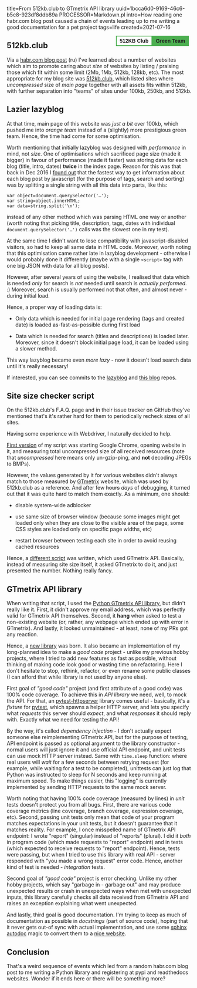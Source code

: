 title=From 512kb.club to GTmetrix API library
uuid=1bcca6d0-9169-46c6-b5c8-923df8ddb89a
PROCESSOR=Markdown.pl
intro=How reading one habr.com blog post caused a chain of events leading up to me writing a good documentation for a pet project
tags=life
created=2021-07-16

<a class='kb-club' target='_blank' href='https://512kb.club/#:~:text=alexey.shpakovsky.ru' title='a proud member of the 512KB Club Green Team'><span class='kb-club-no-bg'>512KB Club</span><span class='kb-club-bg'>Green Team</span></a>

512kb.club
----------

Via a [habr.com blog post][habr] (ru) I've learned about a number of websites which aim to promote caring about _size_ of websites by listing / praising those which fit within some limit (2Mb, 1Mb, 512kb, 128kb, etc).
The most appropriate for my blog site was [512kb.club][], which listed sites where _uncompressed_ size of _main page_ together with all assets fits within 512kb, with further separation into "teams" of sites under 100kb, 250kb, and 512kb.

[habr]: https://habr.com/ru/company/ruvds/blog/566186/
[512kb.club]: https://512kb.club/


Lazier lazyblog
---------------

At that time, main page of this website was _just a bit_ over 100kb, which pushed me into _orange team_ instead of a (slightly) more prestigious green team.
Hence, the time had come for some optimisation.

Worth mentioning that initially lazyblog was designed with _performance_ in mind, not _size_.
One of optimisations which sacrificed page size (made it bigger) in favour of performance (made it faster) was storing data for each blog (title, intro, dates) **twice** in the index page.
Reason for this was that back in Dec 2016 I [found out][speed-comparison] that the fastest way to get information about each blog post by javascript (for the purpose of tags, search and sorting) was by splitting a single string with all this data into parts, like this:

	var object=document.querySelector('…');
	var string=object.innerHTML;
	var data=string.split('\n');

instead of any other method which was parsing HTML one way or another (worth noting that picking title, description, tags, dates with individual `document.querySelector('…')` calls was the slowest one in my test).

At the same time I didn't want to lose compatibility with javascript-disabled visitors, so had to keep all same data in HTML code.
Moreover, worth noting that this optimisation came rather late in lazyblog development - otherwise I would probably done it differently (maybe with a single `<script>` tag with one big JSON with data for all blog posts).

However, after several years of using the website, I realised that data which is needed _only_ for search is _not_ needed until search is _actually performed_. :)
Moreover, search is usually performed not that often, and almost never - during initial load.

Hence, a proper way of loading data is:

* Only data which is needed for initial page rendering (tags and created date) is loaded as-fast-as-possible during first load

* Data which is needed for search (titles and descriptions) is loaded later.
  Moreover, since it doesn't block initial page load, it can be loaded using a slower method.

This way lazyblog became even _more lazy_ - now it doesn't load search data until it's really necessary!

If interested, you can see commits to the [lazyblog][c1] and [this blog][c2] repos.

[speed-comparison]: https://github.com/Lex-2008/lazyblog/blob/ff8b6fc841677033f230ffe00b0cfae5ac527e69/script.js.bak
[c1]: https://github.com/Lex-2008/lazyblog/commit/3ede4928a00790d361aff1915da2143016d2a9f9
[c2]: https://github.com/Lex-2008/Lex-2008.github.io/commit/4af108aeef0fc54d4c08f569524dd3c9b9bb7e41


Site size checker script
------------------------

On the 512kb.club's F.A.Q. page and in their issue tracker on GitHub they've mentioned that's it's rather hard for them to periodically recheck sizes of all sites.

Having some experience with Webdriver, I naturally decided to help.

[First version][script1] of my script was starting Google Chrome, opening website in it, and measuring total uncompressed size of all received resources (note that _uncompressed_ here means only un-gzip-ping, and **not** decoding JPEGs to BMPs).

However, the values generated by it for various websites didn't always match to those measured by [GTmetrix][] website, which was used by 512kb.club as a reference.
And after few <s>hours</s> _days_ of debugging, it turned out that it was quite hard to match them exactly.
As a minimum, one should:

* disable system-wide adblocker

* use same size of browser window (because some images might get loaded only when they are close to the visible area of the page, some CSS styles are loaded only on specific page widths, etc)

* restart browser between testing each site in order to avoid reusing cached resources

Hence, a [different script][script2] was written, which used GTmetrix API.
Basically, instead of measuring site size itself, it asked GTmetrix to do it, and just presented the number.
Nothing really fancy.

[script1]: https://github.com/kevquirk/512kb.club/issues/386#issuecomment-886794495
[GTmetrix]: https://gtmetrix.com/
[script2]: https://github.com/kevquirk/512kb.club/blob/master/scripts/site_size_rechecker.py

GTmetrix API library
--------------------

When writing that script, I used the [Python GTmetrix API library][lib1], but didn't really like it.
First, it didn't approve my email address, which was perfectly valid for GTmetrix API themselves.
Second, it **hang** when asked to test a non-existing website
(or, rather, any webpage which ended up with error in GTmetrix).
And lastly, it looked unmaintained - at least, none of my PRs got any reaction.

Hence, a [new library][lib2] was born.
It also became an implementation of my long-planned idea to make a _good code_ project -
unlike my previous hobby projects, where I tried to add new features as fast as possible,
without thinking of making code look good or wasting time on refactoring.
Here I don't hesitate to stop, rethink, refactor, or even rename some public classes
(I can afford that while library is not used by anyone else).

First goal of _"good code"_ project (and first attribute of a good code) was 100% code coverage.
To achieve this in _API library_ we need, well, to mock the API.
For that, an [pytest-httpserver][] library comes useful -
basically, it's a _fixture_ for [pytest][],
which spawns a helper HTTP server, and lets you specify what _requests_ this server should _expect_,
and what _responses_ it should reply with.
Exactly what we need for testing the API!

By the way, it's called _dependency injection_ -
I don't actually expect someone else reimplementing GTmetrix API,
but for the purpose of testing, API endpoint is passed as optional argument to the library constructor -
normal users will just ignore it and use official API endpoint,
and unit tests can use mock HTTP server instead.
Same with `time.sleep` function:
where real users will _wait_ for a few seconds between retrying request
(for example, while waiting for a test to be completed),
unittests can just log that Python was instructed to sleep for N seconds and keep running at maximum speed.
To make things easier, this "logging" is currently implemented by sending HTTP requests to the same mock server.

Worth noting that having 100% code coverage (measured by lines) in _unit_ tests doesn't protect you from all bugs.
First, there are various code coverage metrics (line coverage, branch coverage, expression coverage, etc).
Second, passing unit tests only mean that code of your program matches expectations in your unit tests, but it doesn't guarantee that it matches reality.
For example, I once misspelled name of GTmetrix API endpoint: I wrote "report" (singular) instead of "reports" (plural).
I did it _both_ in program code (which made requests to "report" endpoint) and in tests (which expected to receive requests to "report" endpoint).
Hence, tests were passing, but when I tried to use this library with real API - server responded with "you made a wrong request" error code.
Hence, another kind of test is needed - _integration_ tests.

Second goal of _"good code"_ project is error checking.
Unlike my other hobby projects,
which say "garbage in - garbage out"
and may produce unexpected results or crash in unexpected ways when met with unexpected inputs,
this library carefully checks all data received from GTmetrix API and raises an exception explaining what went unexpected.

And lastly, third goal is good documentation.
I'm trying to keep as much of documentation as possible in _docstrings_
(part of source code), hoping that it never gets out-of sync with actual implementation,
and use some [sphinx autodoc][] magic to convert them to a [nice website][lib-docs].

[lib1]: https://github.com/aisayko/python-gtmetrix
[lib2]: https://github.com/Lex-2008/python-gtmetrix2
[pytest-httpserver]: https://pypi.org/project/pytest-httpserver/
[pytest]: https://docs.pytest.org/en/6.2.x/
[sphinx autodoc]: https://www.sphinx-doc.org/en/master/usage/extensions/autodoc.html
[lib-docs]: https://python-gtmetrix2.readthedocs.io/en/latest/?badge=latest

Conclusion
----------

That's a weird sequence of events which led from a random habr.com blog post to me writing a Python library and registering at pypi and readthedocs websites.
Wonder if it ends here or there will be something more?

<div>
<style>
.kb-club {
	float:right;
	margin: 1ex;
	text-decoration: none;
	color: #212121;
	font-weight: bold;
	font-family: sans-serif;
	transition: background, color .4s;
}
.kb-club:hover { background: rgb(200, 230, 201); }
.kb-club-bg,
.kb-club-no-bg {
	border: 2px solid #4caf50;
	padding: .25rem .5rem;
}
.kb-club-bg {
	background: #4caf50;
	color: #212121;
}
/*
@media (prefers-color-scheme: dark) {
	.kb-club { color: #ddd; }
	.kb-club:hover { color: black }
}
*/
</style>
</div>

